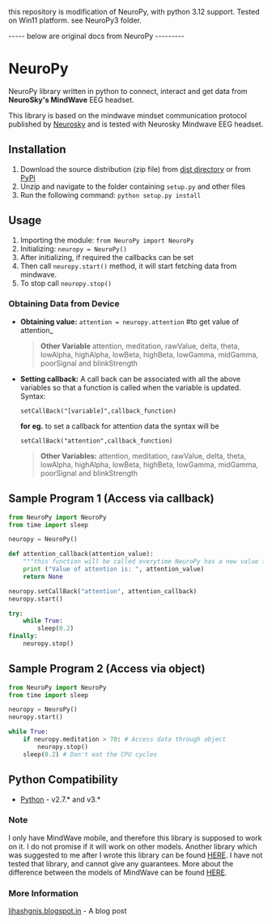 this repository is modification of NeuroPy, with python 3.12 support. Tested on Win11 platform.
see NeuroPy3 folder.

----- below are original docs from NeuroPy ---------

# NeuroPy

NeuroPy library written in python to connect, interact and get data from **NeuroSky's MindWave** EEG headset.

This library is based on the mindwave mindset communication protocol published by [Neurosky](http:://neurosky.com) and is tested with Neurosky Mindwave EEG headset.

## Installation

1. Download the source distribution (zip file) from [dist directory](https://github.com/lihas/NeuroPy/tree/master/dist) or from [PyPi](https://pypi.python.org/pypi/NeuroPy/0.1)
2. Unzip and navigate to the folder containing `setup.py` and other files
3. Run the following command: `python setup.py install`

## Usage

1. Importing the module: `from NeuroPy import NeuroPy`
2. Initializing: `neuropy = NeuroPy()`
3. After initializing, if required the callbacks can be set
4. Then call `neuropy.start()` method, it will start fetching data from mindwave.
5. To stop call `neuropy.stop()`

### Obtaining Data from Device 

* **Obtaining value:** `attention = neuropy.attention` \#to get value of attention_
    >**Other Variable** attention, meditation, rawValue, delta, theta, lowAlpha, highAlpha, lowBeta, highBeta, lowGamma, midGamma, poorSignal and blinkStrength

* **Setting callback:** A call back can be associated with all the above variables so that a function is called when the variable is updated. Syntax: 

    ```
    setCallBack("[variable]",callback_function)
    ``` 
    **for eg.** to set a callback for attention data the syntax will be 
    ```
    setCallBack("attention",callback_function)
    ```
    >**Other Variables:** attention, meditation, rawValue, delta, theta, lowAlpha, highAlpha, lowBeta, highBeta, lowGamma, midGamma, poorSignal and blinkStrength

## Sample Program 1 (Access via callback)

```python
from NeuroPy import NeuroPy
from time import sleep

neuropy = NeuroPy() 

def attention_callback(attention_value):
    """this function will be called everytime NeuroPy has a new value for attention"""
    print ("Value of attention is: ", attention_value)
    return None

neuropy.setCallBack("attention", attention_callback)
neuropy.start()

try:
    while True:
        sleep(0.2)
finally:
    neuropy.stop()
```


## Sample Program 2 (Access via object)

```python
from NeuroPy import NeuroPy
from time import sleep

neuropy = NeuroPy() 
neuropy.start()

while True:
    if neuropy.meditation > 70: # Access data through object
        neuropy.stop() 
    sleep(0.2) # Don't eat the CPU cycles
```

## Python Compatibility

* [Python](http://www.python.com) - v2.7.* and v3.*

### Note

I only have MindWave mobile, and therefore this library is supposed to work on it. I do not promise if it will work on other models. Another library which was suggested to me after I wrote this library can be found [HERE](https://github.com/BarkleyUS/mindwave-python). I have not tested that library, and cannot give any guarantees. More about the difference between the models of MindWave can be found [HERE](http://support.neurosky.com/kb/general-21/what-is-the-difference-between-the-mindset-mindwave-mindwave-mobile-and-xwave).

### More Information
[lihashgnis.blogspot.in](http://lihashgnis.blogspot.in/2013/05/neuropy-python-library-for-interfacing.html) - A blog post
